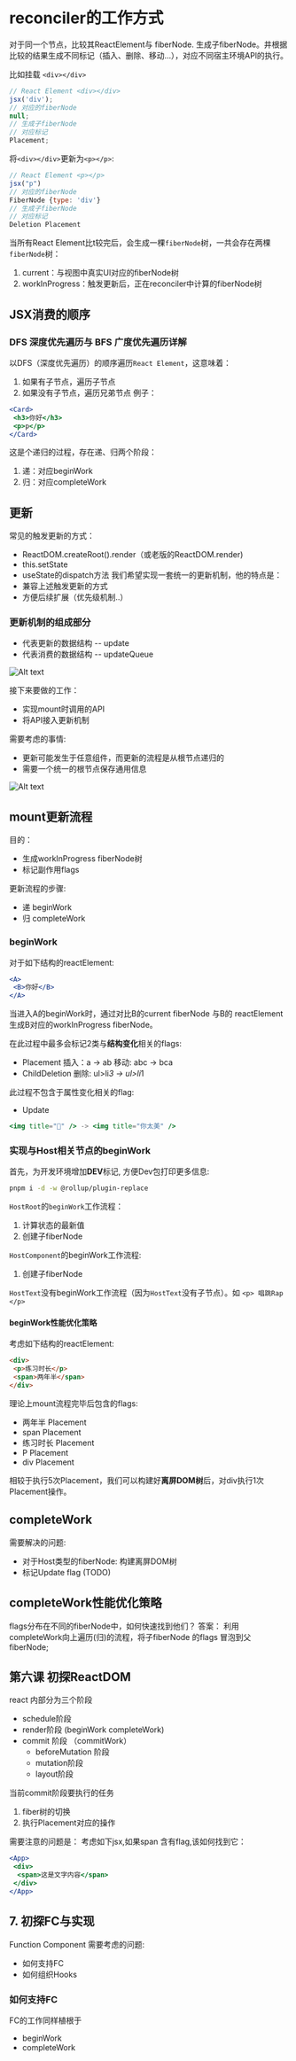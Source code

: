 # reconciler的工作方式

对于同一个节点，比较其ReactElement与 fiberNode. 生成子fiberNode。井根据比较的结果生成不同标记（插入、删除、移动…），对应不同宿主环境APl的执行。

比如挂载 `<div></div>`

```js
// React Element <div></div>
jsx('div');
// 对应的fiberNode
null;
// 生成子fiberNode
// 对应标记
Placement;
```

将`<div></div>`更新为`<p></p>`:

```js
// React Element <p></p>
jsx("p")
// 对应的fiberNode
FiberNode {type: 'div'}
// 生成子fiberNode
// 对应标记
Deletion Placement
```

当所有React Element比t较完后，会生成一棵`fiberNode`树，一共会存在两棵`fiberNode`树：

1. current：与视图中真实Ul对应的fiberNode树
2. workInProgress：触发更新后，正在reconciler中计算的fiberNode树

## JSX消费的顺序

### DFS 深度优先遍历与 BFS 广度优先遍历详解

以DFS（深度优先遍历）的顺序遍历`React Element`，这意味着：

1. 如果有子节点，遍历子节点
2. 如果没有子节点，遍历兄弟节点
   例子：

```jsx
<Card>
 <h3>你好</h3>
 <p>p</p>
</Card>
```

这是个递归的过程，存在递、归两个阶段：

1. 递：对应beginWork
2. 归：对应completeWork

## 更新

常见的触发更新的方式：

- ReactDOM.createRoot().render（或老版的ReactDOM.render)
- this.setState
- useState的dispatch方法
  我们希望实现一套统一的更新机制，他的特点是：
- 兼容上述触发更新的方式
- 方便后续扩展（优先级机制..）

### 更新机制的组成部分

- 代表更新的数据结构 -- update
- 代表消费的数据结构 -- updateQueue

![Alt text](image.png)

接下来要做的工作：

- 实现mount时调用的API
- 将API接入更新机制

需要考虑的事情:

- 更新可能发生于任意组件，而更新的流程是从根节点递归的
- 需要一个统一的根节点保存通用信息

![Alt text](image-1.png)

## mount更新流程

目的：

- 生成workInProgress fiberNode树
- 标记副作用flags

更新流程的步骤:

- 递 beginWork
- 归 completeWork

### beginWork

对于如下结构的reactElement:

```jsx
<A>
 <B>你好</B>
</A>
```

当进入A的beginWork时，通过对比B的current fiberNode 与B的 reactElement 生成B对应的workInProgress fiberNode。

在此过程中最多会标记2类与**结构变化**相关的flags:

- Placement
  插入：a -> ab 移动: abc -> bca
- ChildDeletion
  删除: ul>li*3 -> ul>li*1

此过程不包含于属性变化相关的flag:

- Update

```jsx
<img title="🐔" /> -> <img title="你太美" />
```

### 实现与Host相关节点的beginWork

首先，为开发环境增加**DEV**标记, 方便Dev包打印更多信息:

```sh
pnpm i -d -w @rollup/plugin-replace
```

`HostRoot`的`beginWork`工作流程：

1. 计算状态的最新值
2. 创建子fiberNode

`HostComponent`的beginWork工作流程:

1. 创建子fiberNode

`HostText`没有beginWork工作流程（因为`HostText`没有子节点）。如
`<p> 唱跳Rap </p>`

#### beginWork性能优化策略

考虑如下结构的reactElement:

```html
<div>
 <p>练习时长</p>
 <span>两年半</span>
</div>
```

理论上mount流程完毕后包含的flags:

- 两年半 Placement
- span Placement
- 练习时长 Placement
- P Placement
- div Placement

相较于执行5次Placement，我们可以构建好**离屏DOM树**后，对div执行1次Placement操作。

## completeWork

需要解决的问题:

- 对于Host类型的fiberNode: 构建离屏DOM树
- 标记Update flag (TODO)

## completeWork性能优化策略

flags分布在不同的fiberNode中，如何快速找到他们？
答案： 利用completeWork向上遍历(归)的流程，将子fiberNode 的flags 冒泡到父fiberNode;

## 第六课 初探ReactDOM

react 内部分为三个阶段

- schedule阶段
- render阶段 (beginWork completeWork)
- commit 阶段 （commitWork）
  - beforeMutation 阶段
  - mutation阶段
  - layout阶段

当前commit阶段要执行的任务

1. fiber树的切换
2. 执行Placement对应的操作

需要注意的问题是：
考虑如下jsx,如果span 含有flag,该如何找到它：

```jsx
<App>
 <div>
  <span>这是文字内容</span>
 </div>
</App>
```

## 7. 初探FC与实现

Function Component 需要考虑的问题:

- 如何支持FC
- 如何组织Hooks

### 如何支持FC

FC的工作同样植根于

- beginWork
- completeWork
